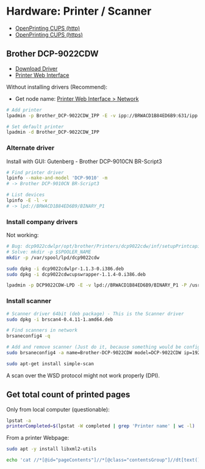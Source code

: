 # Hardware: Printer / Scanner

* [OpenPrinting CUPS (http)](http://localhost:631)
* [OpenPrinting CUPS (https)](https://localhost:631)

## Brother DCP-9022CDW

* [Download Driver](https://www.brother.de/support/dcp-9022cdw/downloads)
* [Printer Web Interface](http://192.168.178.27/)

Without installing drivers (Recommend):

* Get node name: [Printer Web Interface > Network](http://192.168.178.27/net/net/net.html)

```bash
# Add printer
lpadmin -p Brother_DCP-9022CDW_IPP -E -v ipp://BRWACD1B84ED6B9:631/ipp -m everywhere

# Set default printer
lpadmin -d Brother_DCP-9022CDW_IPP
```

### Alternate driver

Install with GUI: Gutenberg - Brother DCP-9010CN BR-Script3

```bash
# Find printer driver
lpinfo --make-and-model 'DCP-9010' -m
# -> Brother DCP-9010CN BR-Script3

# List devices
lpinfo -E -l -v
# -> lpd://BRWACD1B84ED6B9/BINARY_P1
```

### Install company drivers

Not working:

```bash
# Bug: dcp9022cdwlpr/opt/brother/Printers/dcp9022cdw/inf/setupPrintcapij:35
# Solve: mkdir -p $SPOOLER_NAME
mkdir -p /var/spool/lpd/dcp9022cdw

sudo dpkg -i dcp9022cdwlpr-1.1.3-0.i386.deb
sudo dpkg -i dcp9022cdwcupswrapper-1.1.4-0.i386.deb

lpadmin -p DCP9022CDW-LPD -E -v lpd://BRWACD1B84ED6B9/BINARY_P1 -P /usr/share/cups/model/Brother/brother_dcp9022cdw_printer_en.ppd
```

### Install scanner

```bash
# Scanner driver 64bit (deb package) - This is the Scanner driver
sudo dpkg -i brscan4-0.4.11-1.amd64.deb

# Find scanners in network
brsaneconfig4 -q

# Add and remove scanner (Just do it, because something would be configured)
sudo brsaneconfig4 -a name=Brother-DCP-9022CDW model=DCP-9022CDW ip=192.168.178.27

sudo apt-get install simple-scan
```

A scan over the WSD protocol might not work properly (DPI).

## Get total count of printed pages

Only from local computer (questionable):

```bash
lpstat -a
printerCompleted=$(lpstat -W completed | grep 'Printer name' | wc -l)
```

From a printer Webpage:

```bash
sudo apt -y install libxml2-utils

echo 'cat //*[@id="pageContents"]//*[@class="contentsGroup"]//dt[text()="Page Counter"]/following-sibling::dd[1]/text()' | xmllint --html --shell <(curl -fsSL 'http://192.168.178.21/general/information.html?kind=item') | sed '/^\/ >/d' | sed 's/<[^>]*.//g'
```
